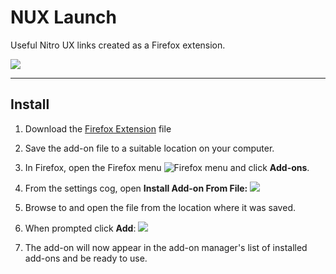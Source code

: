 # NUX Launch
Useful Nitro UX links created as a Firefox extension.

![](https://lh3.googleusercontent.com/AWiKHt6MBBH9bN-DR93R5bLzY_v3yqbCCg8zym-16kwM3rkxh69vQlked-KQxUrS6g5ibMgx=w640-h400-e365)

---

## Install

1. Download the [Firefox Extension](https://github.com/deliberatedesign/firefox-nux-launch/raw/master/nux_launch-0.0.9-fx.xpi) file
2. Save the add-on file to a suitable location on your computer.
3. In Firefox, open the Firefox menu ![Firefox menu](https://mdn.mozillademos.org/files/15199/Firefox_menu.png) and click **Add-ons**.
4. From the settings cog, open **Install Add-on From File:**
![](https://mdn.mozillademos.org/files/15201/add-on_manager_cog.png)

5. Browse to and open the file from the location where it was saved.
6. When prompted click **Add**:
![](https://mdn.mozillademos.org/files/15203/add_add_on_confirmation.png)

7. The add-on will now appear in the add-on manager's list of installed add-ons and be ready to use.
